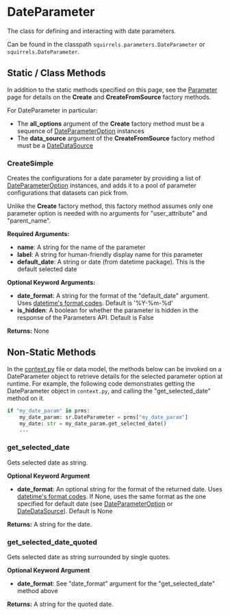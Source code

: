# DateParameter

The class for defining and interacting with date parameters. 

Can be found in the classpath `squirrels.parameters.DateParameter` or `squirrels.DateParameter`.

## Static / Class Methods

In addition to the static methods specified on this page, see the [Parameter] page for details on the **Create** and **CreateFromSource** factory methods.

For DateParameter in particular:
- The **all_options** argument of the **Create** factory method must be a sequence of [DateParameterOption](../parameter_options/DateParameterOption) instances
- The **data_source** argument of the **CreateFromSource** factory method must be a [DateDataSource](../data_sources/DateDataSource) 

### CreateSimple

Creates the configurations for a date parameter by providing a list of [DateParameterOption](../parameter_options/DateParameterOption) instances, and adds it to a pool of parameter configurations that datasets can pick from.

Unlike the **Create** factory method, this factory method assumes only one parameter option is needed with no arguments for "user_attribute" and "parent_name".

**Required Arguments:**

- **name**: A string for the name of the parameter
- **label**: A string for human-friendly display name for this parameter
- **default_date**: A string or date (from datetime package). This is the default selected date

**Optional Keyword Arguments:**

- **date_format**: A string for the format of the "default_date" argument. Uses [datetime's format codes](https://www.w3schools.com/python/gloss_python_date_format_codes.asp). Default is '%Y-%m-%d'
- **is_hidden**: A boolean for whether the parameter is hidden in the response of the Parameters API. Default is False

**Returns:** None

## Non-Static Methods

In the [context.py](../../../docs/topics/context) file or data model, the methods below can be invoked on a DateParameter object to retrieve details for the selected parameter option at runtime. For example, the following code demonstrates getting the DateParameter object in `context.py`, and calling the "get_selected_date" method on it.

```python
if "my_date_param" in prms:
    my_date_param: sr.DateParameter = prms["my_date_param"]
    my_date: str = my_date_param.get_selected_date()
    ...
```

### get_selected_date

Gets selected date as string.

**Optional Keyword Argument**

- **date_format**: An optional string for the format of the returned date. Uses [datetime's format codes](https://www.w3schools.com/python/gloss_python_date_format_codes.asp). If None, uses the same format as the one specified for default date (see [DateParameterOption](../parameter_options/DateParameterOption) or [DateDataSource](../data_sources/DateDataSource)). Default is None

**Returns:** A string for the date.

### get_selected_date_quoted

Gets selected date as string surrounded by single quotes.

**Optional Keyword Argument**

- **date_format**: See "date_format" argument for the "get_selected_date" method above

**Returns:** A string for the quoted date.


[Parameter]: ./Parameter